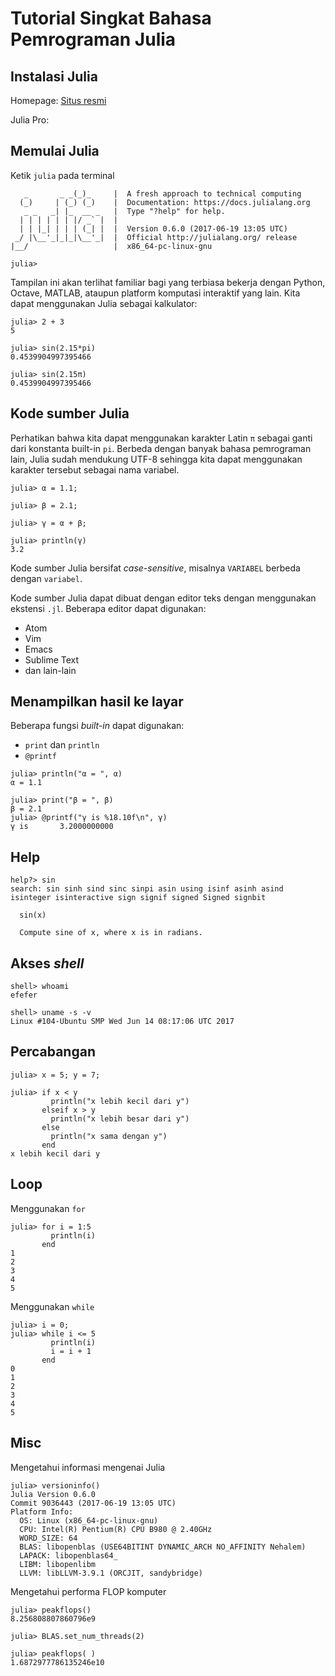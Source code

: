 # Tutorial Singkat Bahasa Pemrograman Julia

## Instalasi Julia

Homepage: [Situs resmi](http://julialang.org/downloads/)

Julia Pro:

## Memulai Julia

Ketik `julia` pada terminal

```julia-repl
   _       _ _(_)_     |  A fresh approach to technical computing
  (_)     | (_) (_)    |  Documentation: https://docs.julialang.org
   _ _   _| |_  __ _   |  Type "?help" for help.
  | | | | | | |/ _` |  |
  | | |_| | | | (_| |  |  Version 0.6.0 (2017-06-19 13:05 UTC)
 _/ |\__'_|_|_|\__'_|  |  Official http://julialang.org/ release
|__/                   |  x86_64-pc-linux-gnu

julia>

```

Tampilan ini akan terlihat familiar bagi yang terbiasa bekerja dengan Python,
Octave, MATLAB, ataupun platform komputasi interaktif yang lain.
Kita dapat menggunakan Julia sebagai kalkulator:

```julia-repl
julia> 2 + 3
5

julia> sin(2.15*pi)
0.4539904997395466

julia> sin(2.15π)
0.4539904997395466
```

## Kode sumber Julia

Perhatikan bahwa kita dapat menggunakan karakter Latin `π` sebagai ganti dari
konstanta built-in `pi`. Berbeda dengan banyak bahasa pemrograman lain, Julia
sudah mendukung UTF-8 sehingga kita dapat menggunakan karakter tersebut sebagai
nama variabel.

```julia-repl
julia> α = 1.1;

julia> β = 2.1;

julia> γ = α + β;

julia> println(γ)
3.2
```

Kode sumber Julia bersifat *case-sensitive*, misalnya `VARIABEL` berbeda dengan
`variabel`.

Kode sumber Julia dapat dibuat dengan editor teks dengan menggunakan ekstensi
`.jl`. Beberapa editor dapat digunakan:

- Atom
- Vim
- Emacs
- Sublime Text
- dan lain-lain

## Menampilkan hasil ke layar

Beberapa fungsi *built-in* dapat digunakan:
- `print` dan `println`
- `@printf`

```julia-repl
julia> println("α = ", α)
α = 1.1

julia> print("β = ", β)
β = 2.1
julia> @printf("γ is %18.10f\n", γ)
γ is       3.2000000000
```

## Help

```julia-repl
help?> sin
search: sin sinh sind sinc sinpi asin using isinf asinh asind isinteger isinteractive sign signif signed Signed signbit

  sin(x)

  Compute sine of x, where x is in radians.
```

## Akses *shell*

```julia-repl
shell> whoami
efefer

shell> uname -s -v
Linux #104-Ubuntu SMP Wed Jun 14 08:17:06 UTC 2017
```

## Percabangan

```julia-repl
julia> x = 5; y = 7;

julia> if x < y
         println("x lebih kecil dari y")
       elseif x > y
         println("x lebih besar dari y")
       else
         println("x sama dengan y")
       end
x lebih kecil dari y
```

## Loop

Menggunakan `for`

```julia-repl
julia> for i = 1:5
         println(i)
       end
1
2
3
4
5
```

Menggunakan `while`

```julia-repl
julia> i = 0;
julia> while i <= 5
         println(i)
         i = i + 1
       end
0
1
2
3
4
5
```


## Misc

Mengetahui informasi mengenai Julia

```julia-repl
julia> versioninfo()
Julia Version 0.6.0
Commit 9036443 (2017-06-19 13:05 UTC)
Platform Info:
  OS: Linux (x86_64-pc-linux-gnu)
  CPU: Intel(R) Pentium(R) CPU B980 @ 2.40GHz
  WORD_SIZE: 64
  BLAS: libopenblas (USE64BITINT DYNAMIC_ARCH NO_AFFINITY Nehalem)
  LAPACK: libopenblas64_
  LIBM: libopenlibm
  LLVM: libLLVM-3.9.1 (ORCJIT, sandybridge)
```

Mengetahui performa FLOP komputer

```julia-repl
julia> peakflops()
8.256808807860796e9

julia> BLAS.set_num_threads(2)

julia> peakflops( )
1.6872977786135246e10
```
